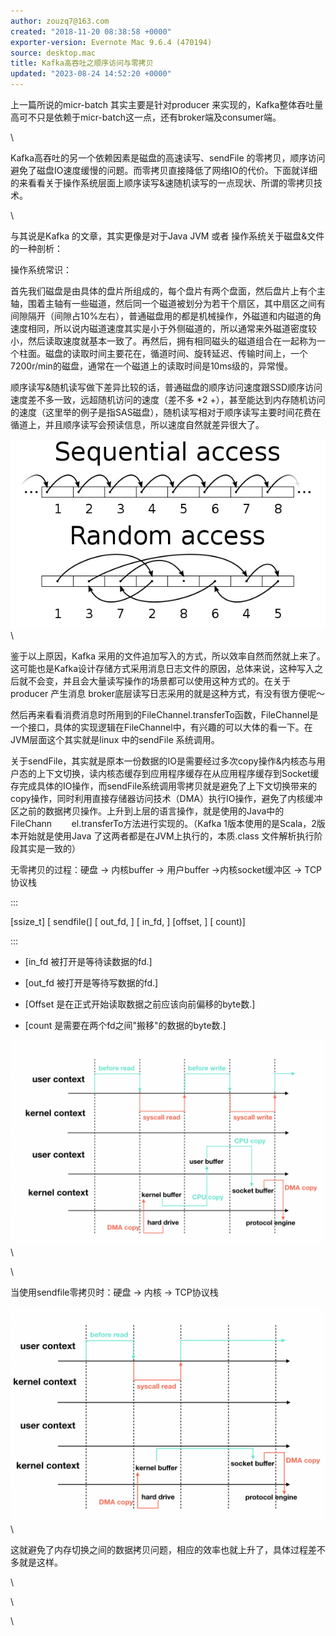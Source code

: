 ```yaml
---
author: zouzq7@163.com
created: "2018-11-20 08:38:58 +0000"
exporter-version: Evernote Mac 9.6.4 (470194)
source: desktop.mac
title: Kafka高吞吐之顺序访问与零拷贝
updated: "2023-08-24 14:52:20 +0000"
---
```


<div>

上一篇所说的micr-batch 其实主要是针对producer
来实现的，Kafka整体吞吐量高可不只是依赖于micr-batch这一点，还有broker端及consumer端。

</div>

<div>

\

</div>

<div>

Kafka高吞吐的另一个依赖因素是磁盘的高速读写、sendFile
的零拷贝，顺序访问避免了磁盘IO速度缓慢的问题。而零拷贝直接降低了网络IO的代价。下面就详细的来看看关于操作系统层面上顺序读写&速随机读写的一点现状、所谓的零拷贝技术。

</div>

<div>

\

</div>

<div>

与其说是Kafka 的文章，其实更像是对于Java JVM 或者
操作系统关于磁盘&文件的一种剖析：

</div>

<div>

操作系统常识：

</div>

<div>

首先我们磁盘是由具体的盘片所组成的，每个盘片有两个盘面，然后盘片上有个主轴，围着主轴有一些磁道，然后同一个磁道被划分为若干个扇区，其中扇区之间有间隙隔开（间隙占10%左右），普通磁盘用的都是机械操作，外磁道和内磁道的角速度相同，所以说内磁道速度其实是小于外侧磁道的，所以通常来外磁道密度较小，然后读取速度就基本一致了。再然后，拥有相同磁头的磁道组合在一起称为一个柱面。磁盘的读取时间主要花在，循道时间、旋转延迟、传输时间上，一个7200r/min的磁盘，通常在一个磁道上的读取时间是10ms级的，异常慢。

</div>

<div>

顺序读写&随机读写做下差异比较的话，普通磁盘的顺序访问速度跟SSD顺序访问速度差不多一致，远超随机访问的速度（差不多
\*2
+），甚至能达到内存随机访问的速度（这里举的例子是指SAS磁盘），随机读写相对于顺序读写主要时间花费在循道上，并且顺序读写会预读信息，所以速度自然就差异很大了。

</div>

<div>

![](Kafka%E9%AB%98%E5%90%9E%E5%90%90%E4%B9%8B%E9%A1%BA%E5%BA%8F%E8%AE%BF%E9%97%AE%E4%B8%8E%E9%9B%B6%E6%8B%B7%E8%B4%9D.resources/v2-2cbcf833a225c6ba6534ac8fa77d98d0_1200x500.jpg) 
 \

</div>

<div>

鉴于以上原因，Kafka
采用的文件追加写入的方式，所以效率自然而然就上来了。这可能也是Kafka设计存储方式采用消息日志文件的原因，总体来说，这种写入之后就不会变，并且会大量读写操作的场景都可以使用这种方式的。在关于producer
产生消息 broker底层读写日志采用的就是这种方式，有没有很方便呢～

</div>

<div>

然后再来看看消费消息时所用到的FileChannel.transferTo函数，FileChannel是一个接口，具体的实现逻辑在FileChannel中，有兴趣的可以大体的看一下。在JVM层面这个其实就是linux
中的sendFile 系统调用。

</div>

<div>

关于sendFile，其实就是原本一份数据的IO是需要经过多次copy操作&内核态与用户态的上下文切换，读内核态缓存到应用程序缓存在从应用程序缓存到Socket缓存完成具体的IO操作，而sendFile系统调用零拷贝就是避免了上下文切换带来的copy操作，同时利用直接存储器访问技术（DMA）执行IO操作，避免了内核缓冲区之前的数据拷贝操作。上升到上层的语言操作，就是使用的Java中的FileChann  
     el.transferTo方法进行实现的。（Kafka
1版本使用的是Scala，2版本开始就是使用Java
了这两者都是在JVM上执行的，本质.class 文件解析执行阶段其实是一致的）

</div>

<div>

无零拷贝的过程：硬盘 -\> 内核buffer -\> 用户buffer -\>内核socket缓冲区
-\> TCP 协议栈

</div>

:::  
<div>

[ssize_t] [
sendfile(] [
out_fd,
] [
in_fd,
] [offset,
] [
count)] 

</div>
:::

-   <div>

    [in_fd
    被打开是等待读数据的fd.] 

    </div>

-   <div>

    [out_fd
    被打开是等待写数据的fd.] 

    </div>

-   <div>

    [Offset
    是在正式开始读取数据之前应该向前偏移的byte数.] 

    </div>

-   <div>

    [count
    是需要在两个fd之间"搬移"的数据的byte数.] 

    </div>

<div>

![](Kafka%E9%AB%98%E5%90%9E%E5%90%90%E4%B9%8B%E9%A1%BA%E5%BA%8F%E8%AE%BF%E9%97%AE%E4%B8%8E%E9%9B%B6%E6%8B%B7%E8%B4%9D.resources/EF2CE6D6-91ED-4FF1-8D6D-02BED7A8AF88.png) 
 \

</div>

<div>

\

</div>

<div>

当使用sendfile零拷贝时：硬盘 -\> 内核 -\> TCP协议栈

</div>

<div>

![](Kafka%E9%AB%98%E5%90%9E%E5%90%90%E4%B9%8B%E9%A1%BA%E5%BA%8F%E8%AE%BF%E9%97%AE%E4%B8%8E%E9%9B%B6%E6%8B%B7%E8%B4%9D.resources/C0F39E70-83B5-4A4D-913A-6AE208B1C3F0.png) 
 \

</div>

<div>

这就避免了内存切换之间的数据拷贝问题，相应的效率也就上升了，具体过程差不多就是这样。

</div>

<div>

\

</div>

<div>

\

</div>

<div>

\

</div>
